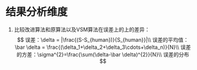 # 结果分析维度

1. 比较改进算法和原算法以及VSM算法在误差上的上的差异：
   $$
   误差：\delta = |\frac{(S-S_{human})}{S_{human}}|\\
   误差的平均值：\bar \delta = \frac{(\delta_1+\delta_2+\delta_3\cdots+\delta_n)}{N}\\
   误差的方差：\sigma^{2}=\frac{\sum(\delta-\bar \delta)^{2}}{N}\\
   误差的分布
   $$
   